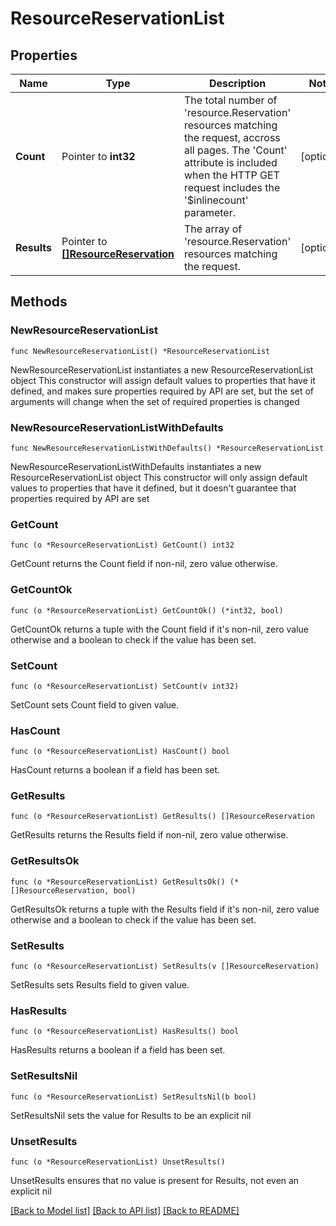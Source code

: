 # ResourceReservationList

## Properties

Name | Type | Description | Notes
------------ | ------------- | ------------- | -------------
**Count** | Pointer to **int32** | The total number of &#39;resource.Reservation&#39; resources matching the request, accross all pages. The &#39;Count&#39; attribute is included when the HTTP GET request includes the &#39;$inlinecount&#39; parameter. | [optional] 
**Results** | Pointer to [**[]ResourceReservation**](ResourceReservation.md) | The array of &#39;resource.Reservation&#39; resources matching the request. | [optional] 

## Methods

### NewResourceReservationList

`func NewResourceReservationList() *ResourceReservationList`

NewResourceReservationList instantiates a new ResourceReservationList object
This constructor will assign default values to properties that have it defined,
and makes sure properties required by API are set, but the set of arguments
will change when the set of required properties is changed

### NewResourceReservationListWithDefaults

`func NewResourceReservationListWithDefaults() *ResourceReservationList`

NewResourceReservationListWithDefaults instantiates a new ResourceReservationList object
This constructor will only assign default values to properties that have it defined,
but it doesn't guarantee that properties required by API are set

### GetCount

`func (o *ResourceReservationList) GetCount() int32`

GetCount returns the Count field if non-nil, zero value otherwise.

### GetCountOk

`func (o *ResourceReservationList) GetCountOk() (*int32, bool)`

GetCountOk returns a tuple with the Count field if it's non-nil, zero value otherwise
and a boolean to check if the value has been set.

### SetCount

`func (o *ResourceReservationList) SetCount(v int32)`

SetCount sets Count field to given value.

### HasCount

`func (o *ResourceReservationList) HasCount() bool`

HasCount returns a boolean if a field has been set.

### GetResults

`func (o *ResourceReservationList) GetResults() []ResourceReservation`

GetResults returns the Results field if non-nil, zero value otherwise.

### GetResultsOk

`func (o *ResourceReservationList) GetResultsOk() (*[]ResourceReservation, bool)`

GetResultsOk returns a tuple with the Results field if it's non-nil, zero value otherwise
and a boolean to check if the value has been set.

### SetResults

`func (o *ResourceReservationList) SetResults(v []ResourceReservation)`

SetResults sets Results field to given value.

### HasResults

`func (o *ResourceReservationList) HasResults() bool`

HasResults returns a boolean if a field has been set.

### SetResultsNil

`func (o *ResourceReservationList) SetResultsNil(b bool)`

 SetResultsNil sets the value for Results to be an explicit nil

### UnsetResults
`func (o *ResourceReservationList) UnsetResults()`

UnsetResults ensures that no value is present for Results, not even an explicit nil

[[Back to Model list]](../README.md#documentation-for-models) [[Back to API list]](../README.md#documentation-for-api-endpoints) [[Back to README]](../README.md)



